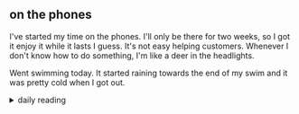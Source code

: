## on the phones

I've started my time on the phones. I'll only be there for two weeks, so I got it enjoy it while it lasts I guess. It's not easy helping customers. Whenever I don't know how to do something, I'm like a deer in the headlights.

Went swimming today. It started raining towards the end of my swim and it was pretty cold when I got out.

<details markdown="1">
<summary>daily reading</summary>

| {{ page.date | date: "%B %-d, %Y" }} |
| :-------------: |
| [2 Sam. 11; 2 Cor. 4; Ezek. 18; Ps. 62–63]({% link _Bible/Bible-year-1.md %}) |
| [BC 27; HC 92-93; CD III/IV: Rej. 7-9]({% link _three_forms/three-forms-month-2.md %}) |
| [The Apostles' Creed](https://threeforms.org/the-apostles-creed/) |

</details>